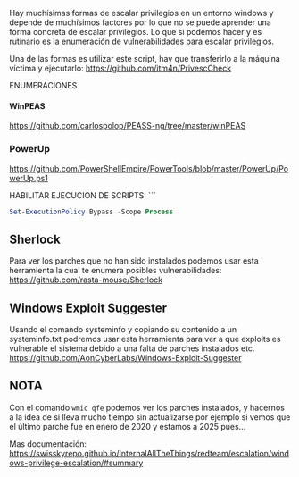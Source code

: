 Hay muchísimas formas de escalar privilegios en un entorno windows y depende de muchísimos factores por lo que no se puede aprender una forma concreta de escalar privilegios. Lo que si podemos hacer y es rutinario es la enumeración de vulnerabilidades para escalar privilegios.

Una de las formas es utilizar este script, hay que transferirlo a la máquina víctima y ejecutarlo:
https://github.com/itm4n/PrivescCheck



ENUMERACIONES
#### WinPEAS
https://github.com/carlospolop/PEASS-ng/tree/master/winPEAS

### PowerUp
https://github.com/PowerShellEmpire/PowerTools/blob/master/PowerUp/PowerUp.ps1

HABILITAR EJECUCION DE SCRIPTS: ```
```powershell
Set-ExecutionPolicy Bypass -Scope Process
```

## Sherlock
Para ver los parches que no han sido instalados podemos usar esta herramienta la cual te enumera posibles vulnerabilidades:
https://github.com/rasta-mouse/Sherlock

## Windows Exploit Suggester

Usando el comando systeminfo y copiando su contenido a un systeminfo.txt podremos usar esta herramienta para ver a que exploits es vulnerable el sistema debido a una falta de parches instalados etc.
https://github.com/AonCyberLabs/Windows-Exploit-Suggester


## NOTA
 Con el comando `wmic qfe` podemos ver los parches instalados, y hacernos a la idea de si lleva mucho tiempo sin actualizarse por ejemplo si vemos que el último parche fue en enero de 2020 y estamos a 2025 pues...

Mas documentación: 
https://swisskyrepo.github.io/InternalAllTheThings/redteam/escalation/windows-privilege-escalation/#summary

